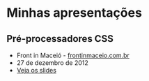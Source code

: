 # Minhas apresentações

## Pré-processadores CSS
* Front in Maceió - [frontinmaceio.com.br](http://frontinmaceio.com.br/)
* 27 de dezembro de 2012
* [Veja os slides](http://talks.ramonvictor.com/frontinmaceio/#/) 
